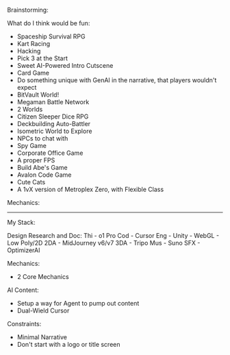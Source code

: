 Brainstorming:

What do I think would be fun:
- Spaceship Survival RPG
- Kart Racing
- Hacking
- Pick 3 at the Start
- Sweet AI-Powered Intro Cutscene
- Card Game
- Do something unique with GenAI in the narrative, that players wouldn't expect
- BitVault World!
- Megaman Battle Network
- 2 Worlds
- Citizen Sleeper Dice RPG
- Deckbuilding Auto-Battler
- Isometric World to Explore
- NPCs to chat with
- Spy Game
- Corporate Office Game
- A proper FPS
- Build Abe's Game
- Avalon Code Game
- Cute Cats
- A 1vX version of Metroplex Zero, with Flexible Class



Mechanics:



----------------------------------------

My Stack:

Design Research and Doc:
Thi - o1 Pro
Cod - Cursor
Eng - Unity - WebGL - Low Poly/2D
2DA - MidJourney v6/v7
3DA - Tripo
Mus - Suno
SFX - OptimizerAI

Mechanics:
- 2 Core Mechanics

AI Content:
- Setup a way for Agent to pump out content
- Dual-Wield Cursor

Constraints:
- Minimal Narrative
- Don't start with a logo or title screen